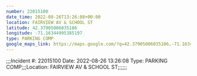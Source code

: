 ```yaml
---
number: 22015100
date_time: 2022-08-26T13:26:08+00:00
location: FAIRVIEW AV & SCHOOL ST
latitude: 42.37905006035186
longitude: -71.16344995385197
type: PARKING COMP
google_maps_link: https://maps.google.com/?q=42.37905006035186,-71.16344995385197
---
```


;;;Incident #: 22015100  Date: 2022-08-26 13:26:08   Type: PARKING COMP;;;Location: FAIRVIEW AV & SCHOOL ST;;;;;;
